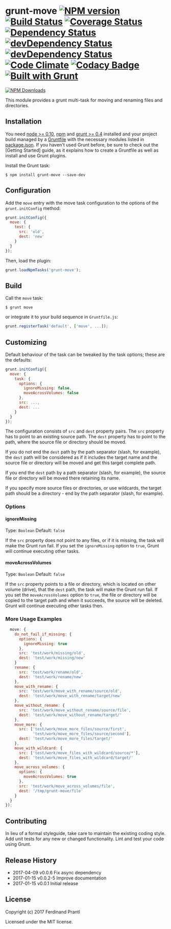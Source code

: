 # grunt-move [![NPM version](https://badge.fury.io/js/grunt-move.png)](http://badge.fury.io/js/grunt-move) [![Build Status](https://travis-ci.org/prantlf/grunt-move.png)](https://travis-ci.org/prantlf/grunt-move) [![Coverage Status](https://coveralls.io/repos/prantlf/grunt-move/badge.svg)](https://coveralls.io/r/prantlf/grunt-move) [![Dependency Status](https://david-dm.org/prantlf/grunt-move.svg)](https://david-dm.org/prantlf/grunt-move) [![devDependency Status](https://david-dm.org/prantlf/grunt-move/dev-status.svg)](https://david-dm.org/prantlf/grunt-move#info=devDependencies) [![devDependency Status](https://david-dm.org/prantlf/grunt-move/peer-status.svg)](https://david-dm.org/prantlf/grunt-move#info=peerDependencies) [![Code Climate](https://codeclimate.com/github/prantlf/grunt-move/badges/gpa.svg)](https://codeclimate.com/github/prantlf/grunt-move) [![Codacy Badge](https://api.codacy.com/project/badge/Grade/bf5a6830b3664bf987fdbb7aca2c3d14)](https://www.codacy.com/app/prantlf/grunt-move?utm_source=github.com&utm_medium=referral&utm_content=prantlf/grunt-move&utm_campaign=badger) [![Built with Grunt](https://cdn.gruntjs.com/builtwith.png)](http://gruntjs.com/)

[![NPM Downloads](https://nodei.co/npm/grunt-move.png?downloads=true&stars=true)](https://www.npmjs.com/package/grunt-move)

This module provides a grunt multi-task for moving and renaming files and directories.

## Installation

You need [node >= 0.10][node], [npm] and [grunt >= 0.4][Grunt] installed
and your project build managed by a [Gruntfile] with the necessary modules
listed in [package.json].  If you haven't used Grunt before, be sure to
check out the [Getting Started] guide, as it explains how to create a
Gruntfile as well as install and use Grunt plugins.

Install the Grunt task:

```shell
$ npm install grunt-move --save-dev
```

## Configuration

Add the `move` entry with the move task configuration to the
options of the `grunt.initConfig` method:

```js
grunt.initConfig({
  move: {
    test: {
      src: 'old',
      dest: 'new'
    }
  }
});
```

Then, load the plugin:

```javascript
grunt.loadNpmTasks('grunt-move');
```

## Build

Call the `move` task:

```shell
$ grunt move
```

or integrate it to your build sequence in `Gruntfile.js`:

```js
grunt.registerTask('default', ['move', ...]);
```

## Customizing

Default behaviour of the task can be tweaked by the task options; these
are the defaults:

```js
grunt.initConfig({
  move: {
    task: {
      options: {
        ignoreMissing: false,
        moveAcrossVolumes: false
      },
      src: ...,
      dest: ...
    }
  }
});
```

The configuration consists of `src` and `dest` property pairs.  The `src`
property has to point to an existing source path.  The `dest` property has
to point to the path, where the source file or directory should be moved.

If you do not end the `dest` path by the path separator (slash, for example),
the `dest` path will be considered as if it includes the target name and the
source file or directory will be moved and get this target complete path.

If you end the `dest` path by a path separator (slash, for example), the
source file or directory will be moved there retaining its name.

If you specify more source files or directories, or use wildcards, the target
path should be a directory - end by the path separator (slash, for example).

### Options

#### ignoreMissing
Type: `Boolean`
Default: `false`

If the `src` property does not point to any files, or if it is missing,
the task will make the Grunt run fail.  If you set the `ignoreMissing`
option to `true`, Grunt will continue executing other tasks.

#### moveAcrossVolumes
Type: `Boolean`
Default: `false`

If the `src` property points to a file or directory, which is located
on other volume (drive), that the `dest` path, the task will make the
Grunt run fail.  If you set the `moveAcrossVolumes` option to `true`,
the file or directory will be copied to the target path and when it
succeeds, the source will be deleted. Grunt will continue executing
other tasks then.

### More Usage Examples

```js
  move: {
    do_not_fail_if_missing: {
      options: {
        ignoreMissing: true
      },
      src: 'test/work/missing/old',
      dest: 'test/work/missing/new'
    }
    rename: {
      src: 'test/work/rename/old',
      dest: 'test/work/rename/new'
    },
    move_with_rename: {
      src: 'test/work/move_with_rename/source/old',
      dest: 'test/work/move_with_rename/target/new'
    },
    move_without_rename: {
      src: 'test/work/move_without_rename/source/file',
      dest: 'test/work/move_without_rename/target/'
    },
    move_more: {
      src: ['test/work/move_more_files/source/first',
            'test/work/move_more_files/source/second'],
      dest: 'test/work/move_more_files/target/'
    },
    move_with_wildcard: {
      src: ['test/work/move_files_with_wildcard/source/*'],
      dest: 'test/work/move_files_with_wildcard/target/'
    },
    move_across_volumes: {
      options: {
        moveAcrossVolumes: true
      },
      src: 'test/work/move_across_volumes/file',
      dest: '/tmp/grunt-move/file'
    }
  }
});
```

## Contributing

In lieu of a formal styleguide, take care to maintain the existing coding
style.  Add unit tests for any new or changed functionality. Lint and test
your code using Grunt.

## Release History

 * 2017-04-09   v0.0.6   Fix async dependency
 * 2017-01-15   v0.0.2-5 Improve documentation
 * 2017-01-15   v0.0.1   Initial release

## License

Copyright (c) 2017 Ferdinand Prantl

Licensed under the MIT license.

[node]: http://nodejs.org
[npm]: http://npmjs.org
[package.json]: https://docs.npmjs.com/files/package.json
[Grunt]: https://gruntjs.com
[Gruntfile]: http://gruntjs.com/sample-gruntfile
[Getting Gtarted]: https://github.com/gruntjs/grunt/wiki/Getting-started
